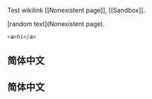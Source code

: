 Test wikilink [[Nonexistent page]], [[Sandbox]].

[random text](Nonexistent page).

``` html
<a>hi</a>
```


## 简体中文

## 简体中文
